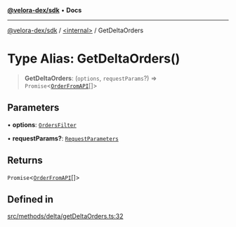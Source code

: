 [**@velora-dex/sdk**](../../README.md) • **Docs**

***

[@velora-dex/sdk](../../globals.md) / [\<internal\>](../README.md) / GetDeltaOrders

# Type Alias: GetDeltaOrders()

> **GetDeltaOrders**: (`options`, `requestParams`?) => `Promise`\<[`OrderFromAPI`](OrderFromAPI.md)[]\>

## Parameters

• **options**: [`OrdersFilter`](OrdersFilter.md)

• **requestParams?**: [`RequestParameters`](RequestParameters.md)

## Returns

`Promise`\<[`OrderFromAPI`](OrderFromAPI.md)[]\>

## Defined in

[src/methods/delta/getDeltaOrders.ts:32](https://github.com/VeloraDEX/paraswap-sdk/blob/feat/velora/src/methods/delta/getDeltaOrders.ts#L32)
